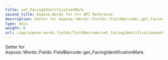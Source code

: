 ```yaml
---
title: set_FacingIdentificationMark
second_title: Aspose.Words for C++ API Reference
description: Setter for Aspose::Words::Fields::FieldBarcode::get_FacingIdentificationMark. 
type: docs
weight: 0
url: /cpp/aspose.words.fields/fieldbarcode/set_facingidentificationmark/
---
```


Setter for Aspose::Words::Fields::FieldBarcode::get_FacingIdentificationMark. 

